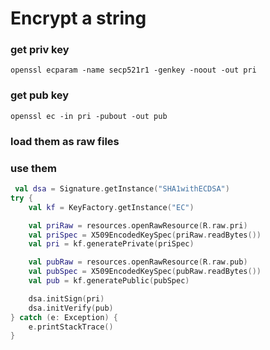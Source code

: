# Encrypt a string

### get priv key

```
openssl ecparam -name secp521r1 -genkey -noout -out pri
```

### get pub key

```
openssl ec -in pri -pubout -out pub
```

### load them as raw files

### use them

```kotlin
 val dsa = Signature.getInstance("SHA1withECDSA")
try {
    val kf = KeyFactory.getInstance("EC")

    val priRaw = resources.openRawResource(R.raw.pri)
    val priSpec = X509EncodedKeySpec(priRaw.readBytes())
    val pri = kf.generatePrivate(priSpec)

    val pubRaw = resources.openRawResource(R.raw.pub)
    val pubSpec = X509EncodedKeySpec(pubRaw.readBytes())
    val pub = kf.generatePublic(pubSpec)

    dsa.initSign(pri)
    dsa.initVerify(pub)
} catch (e: Exception) {
    e.printStackTrace()
}
```
